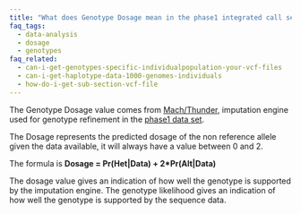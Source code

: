 ```yaml
---
title: "What does Genotype Dosage mean in the phase1 integrated call set?"
faq_tags:
  - data-analysis
  - dosage
  - genotypes
faq_related:
  - can-i-get-genotypes-specific-individualpopulation-your-vcf-files
  - can-i-get-haplotype-data-1000-genomes-individuals
  - how-do-i-get-sub-section-vcf-file
---
```

                    
The Genotype Dosage value comes from [Mach/Thunder](http://genome.sph.umich.edu/wiki/UMAKE), imputation engine used for genotype refinement in the [phase1 data set](http://ftp.1000genomes.ebi.ac.uk/vol1/ftp/phase1/analysis_results/integrated_call_sets/). 

The Dosage represents the predicted dosage of the non reference allele given the data available, it will always have a value between 0 and 2.

The formula is **Dosage = Pr(Het|Data) + 2*Pr(Alt|Data)**

The dosage value gives an indication of how well the genotype is supported by the imputation engine. The genotype likelihood gives an indication of how well the genotype is supported by the sequence data.

